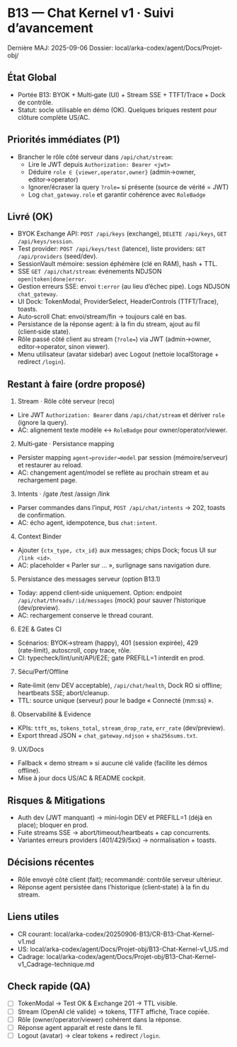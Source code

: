 # B13 — Chat Kernel v1 · Suivi d’avancement

Dernière MAJ: 2025-09-06
Dossier: local/arka-codex/agent/Docs/Projet-obj/

## État Global
- Portée B13: BYOK + Multi‑gate (UI) + Stream SSE + TTFT/Trace + Dock de contrôle.
- Statut: socle utilisable en démo (OK). Quelques briques restent pour clôture complète US/AC.

## Priorités immédiates (P1)
- Brancher le rôle côté serveur dans `/api/chat/stream`:
  - Lire le JWT depuis `Authorization: Bearer <jwt>`
  - Déduire `role ∈ {viewer,operator,owner}` (admin→owner, editor→operator)
  - Ignorer/écraser la query `?role=` si présente (source de vérité = JWT)
  - Log `chat_gateway.role` et garantir cohérence avec `RoleBadge`

## Livré (OK)
- BYOK Exchange API: `POST /api/keys` (exchange), `DELETE /api/keys`, `GET /api/keys/session`.
- Test provider: `POST /api/keys/test` (latence), liste providers: `GET /api/providers` (seed/dev).
- SessionVault mémoire: session éphémère (clé en RAM), hash + TTL.
- SSE `GET /api/chat/stream`: événements NDJSON `open|token|done|error`.
- Gestion erreurs SSE: envoi `t:error` (au lieu d’échec pipe). Logs NDJSON `chat_gateway`.
- UI Dock: TokenModal, ProviderSelect, HeaderControls (TTFT/Trace), toasts.
- Auto‑scroll Chat: envoi/stream/fin → toujours calé en bas.
- Persistance de la réponse agent: à la fin du stream, ajout au fil (client‑side state).
- Rôle passé côté client au stream (`?role=`) via JWT (admin→owner, editor→operator, sinon viewer).
- Menu utilisateur (avatar sidebar) avec Logout (nettoie localStorage + redirect `/login`).

## Restant à faire (ordre proposé)
1) Stream · Rôle côté serveur (reco)
- Lire JWT `Authorization: Bearer` dans `/api/chat/stream` et dériver `role` (ignore la query).
- AC: alignement texte modèle ↔ `RoleBadge` pour owner/operator/viewer.

2) Multi‑gate · Persistance mapping
- Persister mapping `agent→provider→model` par session (mémoire/serveur) et restaurer au reload.
- AC: changement agent/model se reflète au prochain stream et au rechargement page.

3) Intents · /gate /test /assign /link
- Parser commandes dans l’input, `POST /api/chat/intents` → 202, toasts de confirmation.
- AC: écho agent, idempotence, bus `chat:intent`.

4) Context Binder
- Ajouter `{ctx_type, ctx_id}` aux messages; chips Dock; focus UI sur `/link <id>`.
- AC: placeholder « Parler sur <CTX>… », surlignage sans navigation dure.

5) Persistance des messages serveur (option B13.1)
- Today: append client‑side uniquement. Option: endpoint `/api/chat/threads/:id/messages` (mock) pour sauver l’historique (dev/preview).
- AC: rechargement conserve le thread courant.

6) E2E & Gates CI
- Scénarios: BYOK→stream (happy), 401 (session expirée), 429 (rate‑limit), autoscroll, copy trace, rôle.
- CI: typecheck/lint/unit/API/E2E; gate PREFILL=1 interdit en prod.

7) Sécu/Perf/Offline
- Rate‑limit (env DEV acceptable), `/api/chat/health`, Dock RO si offline; heartbeats SSE; abort/cleanup.
- TTL: source unique (serveur) pour le badge « Connecté (mm:ss) ».

8) Observabilité & Evidence
- KPIs: `ttft_ms`, `tokens_total`, `stream_drop_rate`, `err_rate` (dev/preview).
- Export thread JSON + `chat_gateway.ndjson` + `sha256sums.txt`.

9) UX/Docs
- Fallback « demo stream » si aucune clé valide (facilite les démos offline).
- Mise à jour docs US/AC & README cockpit.

## Risques & Mitigations
- Auth dev (JWT manquant) → mini‑login DEV et PREFILL=1 (déjà en place); bloquer en prod.
- Fuite streams SSE → abort/timeout/heartbeats + cap concurrents.
- Variantes erreurs providers (401/429/5xx) → normalisation + toasts.

## Décisions récentes
- Rôle envoyé côté client (fait); recommandé: contrôle serveur ultérieur.
- Réponse agent persistée dans l’historique (client‑state) à la fin du stream.

## Liens utiles
- CR courant: local/arka-codex/20250906-B13/CR-B13-Chat-Kernel-v1.md
- US: local/arka-codex/agent/Docs/Projet-obj/B13-Chat-Kernel-v1_US.md
- Cadrage: local/arka-codex/agent/Docs/Projet-obj/B13-Chat-Kernel-v1_Cadrage-technique.md

## Check rapide (QA)
- [ ] TokenModal → Test OK & Exchange 201 → TTL visible.
- [ ] Stream (OpenAI clé valide) → tokens, TTFT affiché, Trace copiée.
- [ ] Rôle (owner/operator/viewer) cohérent dans la réponse.
- [ ] Réponse agent apparaît et reste dans le fil.
- [ ] Logout (avatar) → clear tokens + redirect `/login`.
